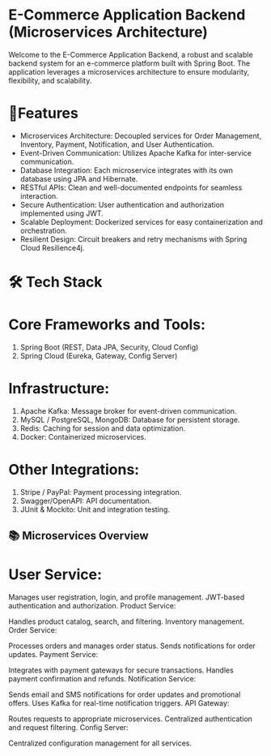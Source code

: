 # E-Commerce Application Backend (Microservices Architecture)
Welcome to the E-Commerce Application Backend, a robust and scalable backend system for an e-commerce platform built with Spring Boot. The application leverages a microservices architecture to ensure modularity, flexibility, and scalability.

# 🚀Features
- Microservices Architecture: Decoupled services for Order Management, Inventory, Payment, Notification, and User Authentication.
- Event-Driven Communication: Utilizes Apache Kafka for inter-service communication.
- Database Integration: Each microservice integrates with its own database using JPA and Hibernate.
- RESTful APIs: Clean and well-documented endpoints for seamless interaction.
- Secure Authentication: User authentication and authorization implemented using JWT.
- Scalable Deployment: Dockerized services for easy containerization and orchestration.
- Resilient Design: Circuit breakers and retry mechanisms with Spring Cloud Resilience4j.

# 🛠️ Tech Stack
# Core Frameworks and Tools:
1. Spring Boot (REST, Data JPA, Security, Cloud Config)
2. Spring Cloud (Eureka, Gateway, Config Server)

# Infrastructure:
1. Apache Kafka: Message broker for event-driven communication.
2. MySQL / PostgreSQL, MongoDB: Database for persistent storage.
3. Redis: Caching for session and data optimization.
4. Docker: Containerized microservices.

# Other Integrations:
1. Stripe / PayPal: Payment processing integration.
2. Swagger/OpenAPI: API documentation.
3. JUnit & Mockito: Unit and integration testing.

## 📚 Microservices Overview
# User Service:

Manages user registration, login, and profile management.
JWT-based authentication and authorization.
Product Service:

Handles product catalog, search, and filtering.
Inventory management.
Order Service:

Processes orders and manages order status.
Sends notifications for order updates.
Payment Service:

Integrates with payment gateways for secure transactions.
Handles payment confirmation and refunds.
Notification Service:

Sends email and SMS notifications for order updates and promotional offers.
Uses Kafka for real-time notification triggers.
API Gateway:

Routes requests to appropriate microservices.
Centralized authentication and request filtering.
Config Server:

Centralized configuration management for all services.
